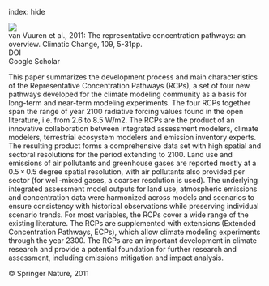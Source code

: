 index: hide

<div class="Citation">
    <div class="Citation-thumb CitationThumb-linked"  data-href="https://doi.org/10.1007/s10584-011-0148-z">
      <img src="https://static.claimspace.cloud/climate-study-static/refs/thumbs/9/van_Vuuren_et_al_2011-thumb.png" />
    </div>

  <div class="Citation-body">
    <div class="Citation-text">van Vuuren et al., 2011: The representative concentration pathways: an overview. <span class="Article-journal">Climatic Change, </span><span class="Article-volume">109, </span>5-31pp.</div>
    <div class="Citation-links">
      <div class="CitationLink" data-href="https://doi.org/10.1007/s10584-011-0148-z">
        <div class="CitationLink-icon CitationLink-Doi"></div>
        <div class="CitationLink-text">DOI</div>
      </div>
      <div class="CitationLink" data-href="https://scholar.google.com/scholar?q=10.1007/s10584-011-0148-z">
        <div class="CitationLink-icon CitationLink-Scholar"></div>
        <div class="CitationLink-text">Google Scholar</div>
      </div>
    </div>
  </div>
</div>

This paper summarizes the development process and main characteristics of the Representative Concentration Pathways (RCPs), a set of four new pathways developed for the climate modeling community as a basis for long-term and near-term modeling experiments. The four RCPs together span the range of year 2100 radiative forcing values found in the open literature, i.e. from 2.6 to 8.5 W/m2. The RCPs are the product of an innovative collaboration between integrated assessment modelers, climate modelers, terrestrial ecosystem modelers and emission inventory experts. The resulting product forms a comprehensive data set with high spatial and sectoral resolutions for the period extending to 2100. Land use and emissions of air pollutants and greenhouse gases are reported mostly at a 0.5 × 0.5 degree spatial resolution, with air pollutants also provided per sector (for well-mixed gases, a coarser resolution is used). The underlying integrated assessment model outputs for land use, atmospheric emissions and concentration data were harmonized across models and scenarios to ensure consistency with historical observations while preserving individual scenario trends. For most variables, the RCPs cover a wide range of the existing literature. The RCPs are supplemented with extensions (Extended Concentration Pathways, ECPs), which allow climate modeling experiments through the year 2300. The RCPs are an important development in climate research and provide a potential foundation for further research and assessment, including emissions mitigation and impact analysis.

<div class="Citation-copy">
&copy; Springer Nature, 2011
</div>